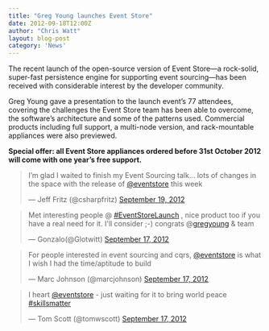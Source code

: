 ```yaml
---
title: "Greg Young launches Event Store"
date: 2012-09-18T12:00Z
author: "Chris Watt"
layout: blog-post
category: 'News'
---
```


The recent launch of the open-source version of Event Store—a rock-solid, super-fast persistence engine for supporting event sourcing—has been received with considerable interest by the developer community.

Greg Young gave a presentation to the launch event’s 77 attendees, covering the challenges the Event Store team has been able to overcome, the software&rsquo;s architecture and some of the patterns used. Commercial products including full support, a multi-node version, and rack-mountable appliances were also previewed.

**Special offer: all Event Store appliances ordered before 31st October 2012 will come with one year’s free support.**

<blockquote class="twitter-tweet tw-align-center"><p>I’m glad I waited to finish my Event Sourcing talk... lots of changes in the space with the release of <a href="https://twitter.com/eventstore">@eventstore</a> this week</p>&mdash; Jeff Fritz (@csharpfritz) <a href="https://twitter.com/csharpfritz/status/248356140285571072" data-datetime="2012-09-19T09:41:32+00:00">September 19, 2012</a></blockquote>
<script src="//platform.twitter.com/widgets.js" charset="utf-8"></script>

<blockquote class="twitter-tweet tw-align-center"><p>Met interesting people @ <a href="https://twitter.com/search/%23EventStoreLaunch">#EventStoreLaunch</a> , nice product too if you have a real need for it. I'll consider ;-) congrats @<a href="https://twitter.com/gregyoung">gregyoung</a> &amp; team</p>&mdash; Gonzalo(@Glotwitt) <a href="https://twitter.com/Glotwitt/status/247812909135192064" data-datetime="2012-09-17T21:42:56+00:00">September 17, 2012</a></blockquote>
<script src="//platform.twitter.com/widgets.js" charset="utf-8"></script>

<blockquote class="twitter-tweet tw-align-center"><p>For people interested in event sourcing and cqrs, <a href="https://twitter.com/eventstore">@eventstore</a> is what I wish I had the time/aptitude to build</p>&mdash; Marc Johnson (@marcjohnson) <a href="https://twitter.com/marcjohnson/status/247770514850992128" data-datetime="2012-09-17T18:54:28+00:00">September 17, 2012</a></blockquote>
<script src="//platform.twitter.com/widgets.js" charset="utf-8"></script>

<blockquote class="twitter-tweet tw-align-center"><p>I heart <a href="https://twitter.com/eventstore">@eventstore</a> - just waiting for it to bring world peace <a href="https://twitter.com/search/%23skillsmatter">#skillsmatter</a></p>&mdash; Tom Scott (@tomwscott) <a href="https://twitter.com/tomwscott/status/247754027025170432" data-datetime="2012-09-17T17:48:57+00:00">September 17, 2012</a></blockquote>
<script src="//platform.twitter.com/widgets.js" charset="utf-8"></script>